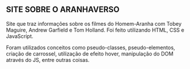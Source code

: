 ## SITE SOBRE O ARANHAVERSO

Site que traz informações sobre os filmes do Homem-Aranha com Tobey Maguire, Andrew Garfield e Tom Holland. Foi feito utilizando HTML, CSS e JavaScript.

Foram utilizados conceitos como pseudo-classes, pseudo-elementos, criação de carrossel, utilização de efeito hover, manipulação do DOM através do JS, entre outras coisas.
